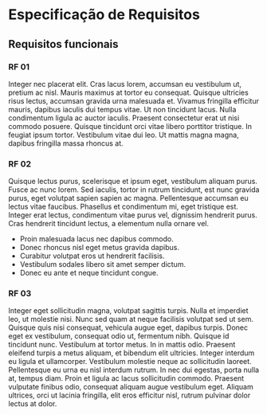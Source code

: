 # Especificação de Requisitos

## Requisitos funcionais

### RF 01

Integer nec placerat elit. Cras lacus lorem, accumsan eu vestibulum ut, pretium ac nisl. Mauris maximus at tortor eu consequat. Quisque ultricies risus lectus, accumsan gravida urna malesuada et. Vivamus fringilla efficitur mauris, dapibus iaculis dui tempus vitae. Ut non tincidunt lacus. Nulla condimentum ligula ac auctor iaculis. Praesent consectetur erat ut nisi commodo posuere. Quisque tincidunt orci vitae libero porttitor tristique. In feugiat ipsum tortor. Vestibulum vitae dui leo. Ut mattis magna magna, dapibus fringilla massa rhoncus at.

### RF 02

Quisque lectus purus, scelerisque et ipsum eget, vestibulum aliquam purus. Fusce ac nunc lorem. Sed iaculis, tortor in rutrum tincidunt, est nunc gravida purus, eget volutpat sapien sapien ac magna. Pellentesque accumsan eu lectus vitae faucibus. Phasellus et condimentum mi, eget tristique est. Integer erat lectus, condimentum vitae purus vel, dignissim hendrerit purus. Cras hendrerit tincidunt lectus, a elementum nulla ornare vel.

* Proin malesuada lacus nec dapibus commodo.
* Donec rhoncus nisl eget metus gravida dapibus.
* Curabitur volutpat eros ut hendrerit facilisis.
* Vestibulum sodales libero sit amet semper dictum.
* Donec eu ante et neque tincidunt congue.

### RF 03

Integer eget sollicitudin magna, volutpat sagittis turpis. Nulla et imperdiet leo, ut molestie nisi. Nunc sed quam at neque facilisis volutpat sed ut sem. Quisque quis nisi consequat, vehicula augue eget, dapibus turpis. Donec eget ex vestibulum, consequat odio ut, fermentum nibh. Quisque id tincidunt nunc. Vestibulum at tortor metus. In in mattis odio. Praesent eleifend turpis a metus aliquam, et bibendum elit ultricies. Integer interdum eu ligula et ullamcorper. Vestibulum molestie neque ac sollicitudin laoreet. Pellentesque eu urna eu nisl interdum rutrum. In nec dui egestas, porta nulla at, tempus diam. Proin et ligula ac lacus sollicitudin commodo. Praesent vulputate finibus odio, consequat aliquam augue vestibulum eget. Aliquam ultrices, orci ut lacinia fringilla, elit eros efficitur nisl, rutrum pulvinar dolor lectus at dolor.
